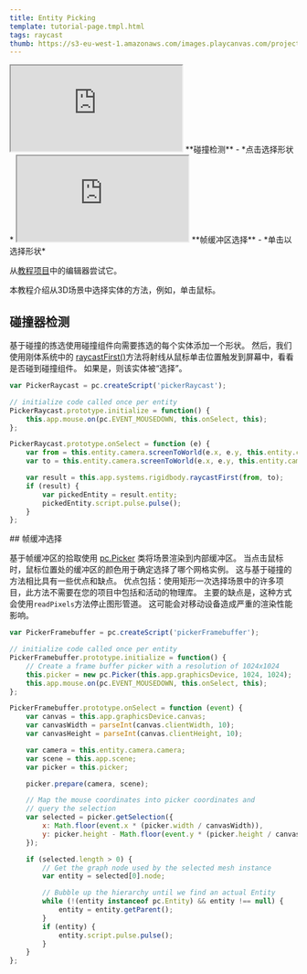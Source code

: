 ```yaml
---
title: Entity Picking
template: tutorial-page.tmpl.html
tags: raycast
thumb: https://s3-eu-west-1.amazonaws.com/images.playcanvas.com/projects/12/405856/DS51PO-image-75.jpg
---
```


<iframe src="https://playcanv.as/b/0iehjK3i/"></iframe>
**碰撞检测** -  *点击选择形状*

<iframe src="https://playcanv.as/b/RxJFqzy5"></iframe>
**帧缓冲区选择** - *单击以选择形状*

从[教程项目][1]中的编辑器尝试它。

本教程介绍从3D场景中选择实体的方法，例如，单击鼠标。

## 碰撞器检测

基于碰撞的拣选使用碰撞组件向需要拣选的每个实体添加一个形状。 然后，我们使用刚体系统中的 [raycastFirst()][2]方法将射线从鼠标单击位置触发到屏幕中，看看是否碰到碰撞组件。 如果是，则该实体被“选择”。

```javascript
var PickerRaycast = pc.createScript('pickerRaycast');

// initialize code called once per entity
PickerRaycast.prototype.initialize = function() {
    this.app.mouse.on(pc.EVENT_MOUSEDOWN, this.onSelect, this);
};

PickerRaycast.prototype.onSelect = function (e) {
    var from = this.entity.camera.screenToWorld(e.x, e.y, this.entity.camera.nearClip);
    var to = this.entity.camera.screenToWorld(e.x, e.y, this.entity.camera.farClip);

    var result = this.app.systems.rigidbody.raycastFirst(from, to);
    if (result) {
        var pickedEntity = result.entity;
        pickedEntity.script.pulse.pulse();
    }
};
```

## 帧缓冲选择

基于帧缓冲区的拾取使用 [pc.Picker][3] 类将场景渲染到内部缓冲区。 当点击鼠标时，鼠标位置处的缓冲区的颜色用于确定选择了哪个网格实例。 这与基于碰撞的方法相比具有一些优点和缺点。 优点包括：使用矩形一次选择场景中的许多项目，此方法不需要在您的项目中包括和活动的物理库。 主要的缺点是，这种方式会使用`readPixels`方法停止图形管道。 这可能会对移动设备造成严重的渲染性能影响。

```javascript
var PickerFramebuffer = pc.createScript('pickerFramebuffer');

// initialize code called once per entity
PickerFramebuffer.prototype.initialize = function() {
    // Create a frame buffer picker with a resolution of 1024x1024
    this.picker = new pc.Picker(this.app.graphicsDevice, 1024, 1024);
    this.app.mouse.on(pc.EVENT_MOUSEDOWN, this.onSelect, this);
};

PickerFramebuffer.prototype.onSelect = function (event) {
    var canvas = this.app.graphicsDevice.canvas;
    var canvasWidth = parseInt(canvas.clientWidth, 10);
    var canvasHeight = parseInt(canvas.clientHeight, 10);

    var camera = this.entity.camera.camera;
    var scene = this.app.scene;
    var picker = this.picker;

    picker.prepare(camera, scene);

    // Map the mouse coordinates into picker coordinates and
    // query the selection
    var selected = picker.getSelection({
        x: Math.floor(event.x * (picker.width / canvasWidth)),
        y: picker.height - Math.floor(event.y * (picker.height / canvasHeight))
    });

    if (selected.length > 0) {
        // Get the graph node used by the selected mesh instance
        var entity = selected[0].node;

        // Bubble up the hierarchy until we find an actual Entity
        while (!(entity instanceof pc.Entity) && entity !== null) {
            entity = entity.getParent();
        }
        if (entity) {
            entity.script.pulse.pulse();
        }
    }
};
```

[1]: https://playcanvas.com/project/405856
[2]: http://developer.playcanvas.com/en/api/pc.RigidBodyComponentSystem.html#raycastFirst
[3]: http://developer.playcanvas.com/en/api/pc.Picker.html

